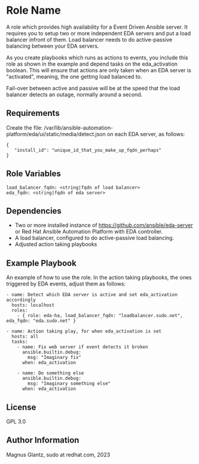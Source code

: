 Role Name
=========

A role which provides high availability for a Event Driven Ansible server.
It requires you to setup two or more independent EDA servers and put a load balancer infront of them.
Load balancer needs to do active-passive balancing between your EDA servers.

As you create playbooks which runs as actions to events, you include this role as shown in the example and depend tasks on the eda_activation boolean.
This will ensure that actions are only taken when an EDA server is "activated", meaning, the one getting load balanced to.

Fail-over between active and passive will be at the speed that the load balancer detects an outage, normally around a second.

Requirements
------------

Create the file: /var/lib/ansible-automation-platform/eda/ui/static/media/detect.json on each EDA server, as follows:
```
{
   "install_id": "unique_id_that_you_make_up_fqdn_perhaps"
}
```

Role Variables
--------------
```
load_balancer_fqdn: <string|fqdn of load balancer> 
eda_fqdn: <string|fqdn of eda server>
```

Dependencies
------------

* Two or more installed instance of https://github.com/ansible/eda-server or Red Hat Ansible Automation Platform with EDA controller.
* A load balancer, configured to do active-passive load balancing.
* Adjusted action taking playbooks

Example Playbook
----------------

An example of how to use the role.
In the action taking playbooks, the ones triggered by EDA events, adjust them as follows:
```
- name: Detect which EDA server is active and set eda_activation accordingly
  hosts: localhost
  roles:
    - { role: eda-ha, load_balancer_fqdn: "loadbalancer.sudo.net", eda_fqdn: "eda.sudo.net" }

- name: Action taking play, for when eda_activation is set
  hosts: all
  tasks:
    - name: Fix web server if event detects it broken
      ansible.builtin.debug:
        msg: "Imaginary fix"
      when: eda_activation

    - name: Do something else
      ansible.builtin.debug:
        msg: "Imaginary something else"
      when: eda_activation
```

License
-------

GPL 3.0

Author Information
------------------

Magnus Glantz, sudo at redhat.com, 2023
